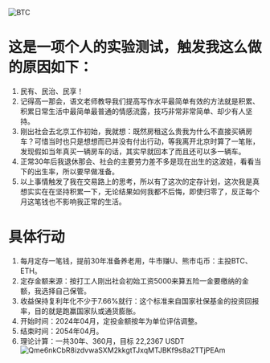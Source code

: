 ![BTC](https://github.com/BTC2054/BTC2054.github.io/assets/90368994/6532cbb7-d466-4b4a-8a08-895f0ef769bf)

# 这是一项个人的实验测试，触发我这么做的原因如下：

1. 民有、民治、民享！
2. 记得高一那会，语文老师教导我们提高写作水平最简单有效的方法就是积累、积累日常生活中最简单最普通的情感流露，技巧非常非常简单、却少有人坚持。
3. 刚出社会去北京工作初始，我就想：既然房租这么贵我为什么不直接买辆房车？可惜当时也只是想想而已并没有付出行动，等我离开北京时算了一笔账，发现假如当年真买一辆房车的话，其实早就回本了而且还可以多一辆车。
4. 正常30年后我退休那会、社会的主要劳力差不多是现在出生的这波娃，看看当下的出生率，所以要早做准备。
5. 以上事情触发了我在交易路上的思考，所以有了这次的定存计划，这次我是真想实实在在坚持积累一下，无论结果如何我都不后悔，即使归零了，反正每个月这笔钱也不影响我正常的生活。

# 具体行动
1. 每月定存一笔钱，提前30年准备养老用，牛市赚U、熊市屯币：主投BTC、ETH。
2. 定存金额来源：按打工人刚出社会初始工资5000来算五险一金要缴纳的金额，我选择自己保管。
3. 收益保持复利年化不少于7.66%就行：这个标准来自国家社保基金的投资回报率，目的就是跑赢国家队或通货膨胀。
4. 开始时间：2024年04月，定投金额按年为单位评估调整。
5. 结束时间：2054年04月。
6. 理论计算：一共30年、360月，目标 22,2367 USDT
![Qme6nkCbR8izdvwaSXM2kkgtTJxqMTJBKf9s8a2TTjPEAm](https://github.com/BTC2054/BTC2054.github.io/assets/90368994/6509d365-b5c5-4588-9df6-d7d4bfab7676)

<!-- ##{"timestamp":1711591200}## -->